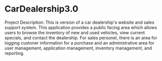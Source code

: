 # CarDealership3.0

Project Description:
This is version of a car dealership's website and sales support system. This application provides a public facing area which allows users to browse the inventory of new and used vehicles, view current specials, and contact the dealership. For sales personel, there is an area for logging custoner information for a purchase and an administrative area for user management, application management, inventory management, and reporting.

